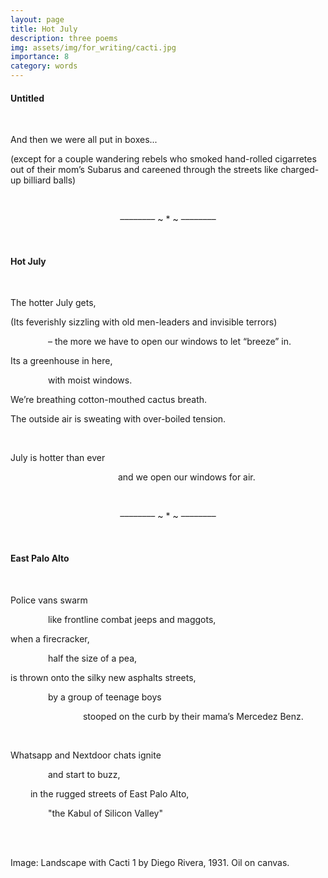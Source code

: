 ```yaml
---
layout: page
title: Hot July 
description: three poems
img: assets/img/for_writing/cacti.jpg
importance: 8
category: words
---
```


#### Untitled
<br/>

And then we were all put in boxes... 

(except for a couple wandering rebels who smoked hand-rolled cigarretes out of their mom’s Subarus and careened through the streets like charged-up billiard balls)

<br/>
<p><center> –––––––– ~ * ~ –––––––– </center></p>
<br/>

#### Hot July
<br/>

The hotter July gets,

(Its feverishly sizzling with old men-leaders and invisible terrors)

&emsp;&emsp;&emsp;&emsp; – the more we have to open our windows to let “breeze” in.

Its a greenhouse in here,

&emsp;&emsp;&emsp;&emsp; with moist windows.

We’re breathing cotton-mouthed cactus breath.

The outside air is sweating with over-boiled tension.

<br/>

July is hotter than ever

&emsp;&emsp;&emsp;&emsp;&emsp;&emsp;&emsp;&emsp;&emsp;&emsp;&emsp;&emsp; and we open our windows for air.


<br/>
<p><center> –––––––– ~ * ~ –––––––– </center></p>
<br/>

#### East Palo Alto
<br/>

Police vans swarm

&emsp;&emsp;&emsp;&emsp; like frontline combat jeeps and maggots,

when a firecracker,

&emsp;&emsp;&emsp;&emsp; half the size of a pea,

is thrown onto the silky new asphalts streets,

&emsp;&emsp;&emsp;&emsp; by a group of teenage boys

&emsp;&emsp;&emsp;&emsp;&emsp;&emsp;&emsp;&emsp; stooped on the curb by their mama’s Mercedez Benz.

<br/>

Whatsapp and Nextdoor chats ignite

&emsp;&emsp;&emsp;&emsp; and start to buzz,

&emsp;&emsp; in the rugged streets of East Palo Alto,

&emsp;&emsp;&emsp;&emsp; "the Kabul of Silicon Valley"


<br/><br/>

Image: Landscape with Cacti 1 by Diego Rivera, 1931. Oil on canvas.